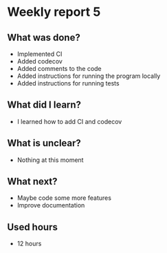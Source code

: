 # Weekly report 5
## What was done?
- Implemented CI
- Added codecov
- Added comments to the code
- Added instructions for running the program locally
- Added instructions for running tests

## What did I learn?
- I learned how to add CI and codecov

## What is unclear?
- Nothing at this moment

## What next?
- Maybe code some more features
- Improve documentation

## Used hours
- 12 hours
